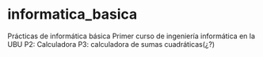 # informatica_basica
Prácticas de informática básica
Primer curso de ingeniería informática en la UBU
P2: Calculadora
P3: calculadora de sumas cuadráticas(¿?)
